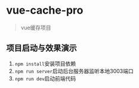 # vue-cache-pro

> vue缓存项目

 ## 项目启动与效果演示
1. `npm install`安装项目依赖
2. `npm run server`启动后台服务器监听本地3003端口
3. `npm run dev`启动前端代码

